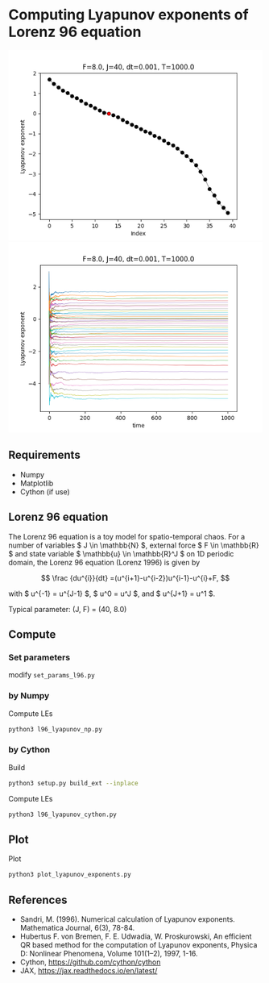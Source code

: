 # Computing Lyapunov exponents of Lorenz 96 equation

![LE](https://github.com/KotaTakeda/lyapunov/blob/main/lyapunov_exponents.png)
![LE_t](https://github.com/KotaTakeda/lyapunov/blob/main/lyapunov_exponents_t.png)

## Requirements
- Numpy
- Matplotlib
- Cython (if use)
<!-- - JAX (if use) -->

## Lorenz 96 equation
The Lorenz 96 equation is a toy model for spatio-temporal chaos.
For a number of variables $ J \in \mathbb{N} $, external force $ F \in \mathbb{R} $ and state variable $ \mathbb{u} \in \mathbb{R}^J $ on 1D periodic domain, the Lorenz 96 equation (Lorenz 1996) is given by

$$ \frac {du^{i}}{dt} =(u^{i+1}-u^{i-2})u^{i-1}-u^{i}+F, $$

with $ u^{-1} = u^{J-1} $, $ u^0 = u^J $, and $ u^{J+1} = u^1 $.

Typical parameter: (J, F) = (40, 8.0)


## Compute
### Set parameters
modify `set_params_l96.py`

### by Numpy
Compute LEs
```sh
python3 l96_lyapunov_np.py
```

### by Cython
Build
```sh
python3 setup.py build_ext --inplace
```

Compute LEs
```sh
python3 l96_lyapunov_cython.py
```
<!-- 
### by JAX
Compute LEs
```sh
python3 l96_lyapunov_jnp.py
``` -->

## Plot
Plot
```sh
python3 plot_lyapunov_exponents.py
```

## References
- Sandri, M. (1996). Numerical calculation of Lyapunov exponents. Mathematica Journal, 6(3), 78-84.
- Hubertus F. von Bremen, F. E. Udwadia, W. Proskurowski, An efficient QR based method for the computation of Lyapunov exponents, Physica D: Nonlinear Phenomena, Volume 101(1–2), 1997, 1-16.
- Cython, https://github.com/cython/cython
- JAX, https://jax.readthedocs.io/en/latest/
